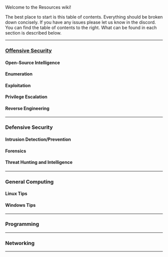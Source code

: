 Welcome to the Resources wiki!

The best place to start is this table of contents. Everything should be broken down concisely. If you have any issues please let us know in the discord. You can find the table of contents to the right. What can be found in each section is described below.
***
### [Offensive Security](https://github.com/BASCO-Unofficial/Resources/wiki/Offensive-Security)
#### Open-Source Intelligence
#### Enumeration
#### Exploitation
#### Privilege Escalation
#### Reverse Engineering
***
### Defensive Security
#### Intrusion Detection/Prevention
#### Forensics
#### Threat Hunting and Intelligence
#### 
***
### General Computing
#### Linux Tips
#### Windows Tips
***
### Programming
***
### Networking
***

